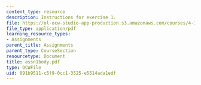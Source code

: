 ```yaml
---
content_type: resource
description: Instructions for exercise 1.
file: https://ol-ocw-studio-app-production.s3.amazonaws.com/courses/4-104-architectural-design-intentions-spring-2004/091b9511c5f90cc13525e5514ada1edf_assn1body.pdf
file_type: application/pdf
learning_resource_types:
- Assignments
parent_title: Assignments
parent_type: CourseSection
resourcetype: Document
title: assn1body.pdf
type: OCWFile
uid: 091b9511-c5f9-0cc1-3525-e5514ada1edf
---
```

